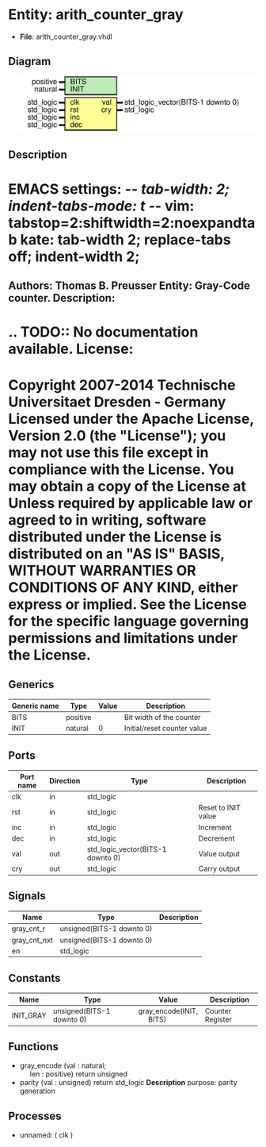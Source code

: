 # Entity: arith_counter_gray

- **File**: arith_counter_gray.vhdl
## Diagram

![Diagram](arith_counter_gray.svg "Diagram")
## Description

EMACS settings: -*-  tab-width: 2; indent-tabs-mode: t -*-
vim: tabstop=2:shiftwidth=2:noexpandtab
kate: tab-width 2; replace-tabs off; indent-width 2;
=============================================================================
Authors:				 	Thomas B. Preusser
Entity:				 	Gray-Code counter.
Description:
-------------------------------------
.. TODO:: No documentation available.
License:
=============================================================================
Copyright 2007-2014 Technische Universitaet Dresden - Germany
Licensed under the Apache License, Version 2.0 (the "License");
you may not use this file except in compliance with the License.
You may obtain a copy of the License at
Unless required by applicable law or agreed to in writing, software
distributed under the License is distributed on an "AS IS" BASIS,
WITHOUT WARRANTIES OR CONDITIONS OF ANY KIND, either express or implied.
See the License for the specific language governing permissions and
limitations under the License.
=============================================================================
## Generics

| Generic name | Type     | Value | Description                 |
| ------------ | -------- | ----- | --------------------------- |
| BITS         | positive |       | Bit width of the counter    |
| INIT         | natural  | 0     | Initial/reset counter value |
## Ports

| Port name | Direction | Type                              | Description         |
| --------- | --------- | --------------------------------- | ------------------- |
| clk       | in        | std_logic                         |                     |
| rst       | in        | std_logic                         | Reset to INIT value |
| inc       | in        | std_logic                         | Increment           |
| dec       | in        | std_logic                         | Decrement           |
| val       | out       | std_logic_vector(BITS-1 downto 0) | Value output        |
| cry       | out       | std_logic                         | Carry output        |
## Signals

| Name         | Type                      | Description |
| ------------ | ------------------------- | ----------- |
| gray_cnt_r   | unsigned(BITS-1 downto 0) |             |
| gray_cnt_nxt | unsigned(BITS-1 downto 0) |             |
| en           | std_logic                 |             |
## Constants

| Name      | Type                      | Value                                                        | Description      |
| --------- | ------------------------- | ------------------------------------------------------------ | ---------------- |
| INIT_GRAY | unsigned(BITS-1 downto 0) |  gray_encode(INIT,<br><span style="padding-left:20px"> BITS) | Counter Register |
## Functions
- gray_encode <font id="function_arguments">(val : natural;<br><span style="padding-left:20px"> len : positive) </font> <font id="function_return">return unsigned </font>
- parity <font id="function_arguments">(val : unsigned) </font> <font id="function_return">return std_logic </font>
**Description**
purpose: parity generation
## Processes
- unnamed: ( clk )
